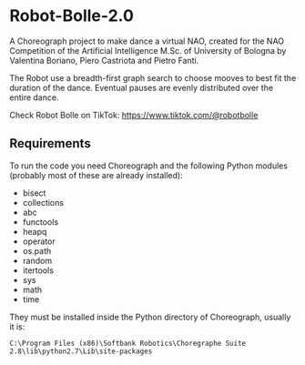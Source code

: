 # Robot-Bolle-2.0
A Choreograph project to make dance a virtual NAO, created for the NAO Competition of the Artificial Intelligence M.Sc. of University of Bologna by Valentina Boriano, Piero Castriota and Pietro Fanti.

The Robot use a breadth-first graph search to choose mooves to best fit the duration of the dance. Eventual pauses are evenly distributed over the entire dance.

Check Robot Bolle on TikTok: https://www.tiktok.com/@robotbolle

## Requirements
To run the code you need Choreograph and the following Python modules (probably most of these are already installed):
- bisect
- collections
- abc
- functools
- heapq
- operator
- os.path
- random
- itertools
- sys
- math
- time

They must be installed inside the Python directory of Choreograph, usually it is: 
```
C:\Program Files (x86)\Softbank Robotics\Choregraphe Suite 2.8\lib\python2.7\Lib\site-packages
```

